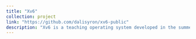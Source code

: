 ```yaml
---
title: "Xv6"
collection: project
link: "https://github.com/dalisyron/xv6-public"
description: "Xv6 is a teaching operating system developed in the summer of 2006 for MIT’s operating systems course. Throughout the operating systems course at IUST, I implemented different functionalities, and system calls on top of this project. For example, a priority-based scheduler was implemented to replace the original round-robin scheduler."
---
```

